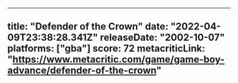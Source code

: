 
---
title: "Defender of the Crown"
date: "2022-04-09T23:38:28.341Z"
releaseDate: "2002-10-07"
platforms: ["gba"]
score: 72
metacriticLink: "https://www.metacritic.com/game/game-boy-advance/defender-of-the-crown"
---
